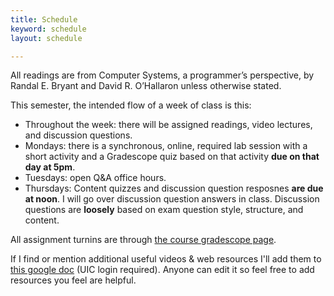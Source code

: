 ```yaml
---
title: Schedule
keyword: schedule
layout: schedule

---
```


All readings are from Computer Systems, a programmer’s perspective, by Randal E. Bryant and David R.
O’Hallaron unless otherwise stated.

This semester, the intended flow of a week of class is this:

*  Throughout the week: there will be assigned readings, video lectures, and discussion questions.
*  Mondays: there is a synchronous, online, required lab session with a short activity and a
   Gradescope quiz based on that activity **due on that day at 5pm**.
*  Tuesdays: open Q&A office hours. 
*  Thursdays: Content quizzes and discussion question resposnes **are due at noon**. I will go over
   discussion question answers in class. Discussion questions are **loosely** based on exam question
   style, structure, and content.

All assignment turnins are through [the course gradescope page]({{site.gradescope}}).

If I find or mention additional useful videos & web resources I'll add them to [this
google
doc](https://docs.google.com/document/d/18yzSKrb-nhL_CrJ7BHqOJPN5DobB9jnDvnFG2j3k0g8/edit)
(UIC login required). Anyone can edit it so feel free to add resources you feel are helpful.